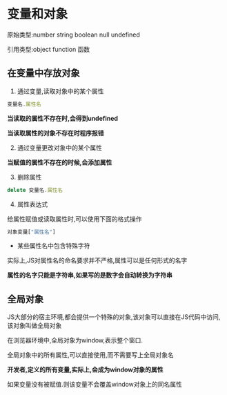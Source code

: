 # 变量和对象

原始类型:number string boolean null undefined

引用类型:object function 函数

## 在变量中存放对象

1. 通过变量,读取对象中的某个属性

```js
变量名.属性名
```

**当读取的属性不存在时,会得到undefined**

**当读取属性的对象不存在时程序报错**


2. 通过变量更改对象中的某个属性

**当赋值的属性不存在的时候,会添加属性**

3. 删除属性

```js
delete 变量名.属性名
```

4. 属性表达式

给属性赋值或读取属性时,可以使用下面的格式操作

```js
对象变量["属性名"]
```

- 某些属性名中包含特殊字符

实际上,JS对属性名的命名要求并不严格,属性可以是任何形式的名字

**属性的名字只能是字符串,如果写的是数字会自动转换为字符串**



## 全局对象

JS大部分的宿主环境,都会提供一个特殊的对象,该对象可以直接在JS代码中访问,该对象叫做全局对象

在浏览器环境中,全局对象为window,表示整个窗口.

全局对象中的所有属性,可以直接使用,而不需要写上全局对象名

**开发者,定义的所有变量,实际上,会成为window对象的属性**

如果变量没有被赋值.则该变量不会覆盖window对象上的同名属性
